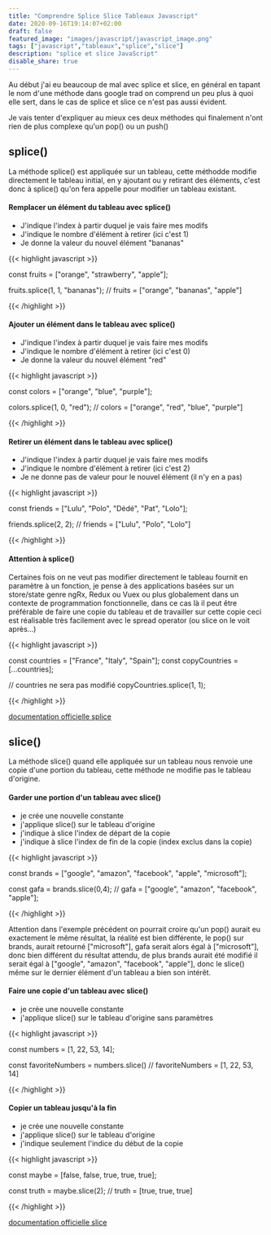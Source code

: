 ```yaml
---
title: "Comprendre Splice Slice Tableaux Javascript"
date: 2020-09-16T19:14:07+02:00
draft: false
featured_image: "images/javascript/javascript_image.png"
tags: ["javascript","tableaux","splice","slice"]
description: "splice et slice JavaScript"
disable_share: true
---
```


Au début j'ai eu beaucoup de mal avec splice et slice, en général en tapant le nom d'une méthode dans google trad on comprend un peu plus à quoi elle sert, dans le cas de splice et slice ce n'est pas aussi évident.

Je vais tenter d'expliquer au mieux ces deux méthodes qui finalement n'ont rien de plus complexe qu'un pop() ou un push() 

## splice()
La méthode splice() est appliquée sur un tableau, cette méthodde modifie directement le tableau initial, en y ajoutant ou y retirant des éléments, c'est donc à splice() qu'on fera appelle pour modifier un tableau existant.

#### Remplacer un élément du tableau avec splice()

- J'indique l'index à partir duquel je vais faire mes modifs
- J'indique le nombre d'élément à retirer (ici c'est 1)
- Je donne la valeur du nouvel élément "bananas"

{{< highlight javascript >}}

const fruits = ["orange", "strawberry", "apple"];

fruits.splice(1, 1, "bananas");
// fruits = ["orange", "bananas", "apple"]

{{< /highlight >}}

#### Ajouter un élément dans le tableau avec splice()

- J'indique l'index à partir duquel je vais faire mes modifs
- J'indique le nombre d'élément à retirer (ici c'est 0)
- Je donne la valeur du nouvel élément "red"

{{< highlight javascript >}}

const colors = ["orange", "blue", "purple"];

colors.splice(1, 0, "red");
// colors = ["orange", "red", "blue", "purple"]

{{< /highlight >}}

#### Retirer un élément dans le tableau avec splice()

- J'indique l'index à partir duquel je vais faire mes modifs
- J'indique le nombre d'élément à retirer (ici c'est 2)
- Je ne donne pas de valeur pour le nouvel élément (il n'y en a pas)

{{< highlight javascript >}}

const friends = ["Lulu", "Polo", "Dédé", "Pat", "Lolo"];

friends.splice(2, 2);
// friends = ["Lulu", "Polo", "Lolo"]

{{< /highlight >}}

#### Attention à splice()

Certaines fois on ne veut pas modifier directement le tableau fournit en paramètre à un fonction, je pense à des applications basées sur un store/state genre ngRx, Redux ou Vuex ou plus globalement dans un contexte de programmation fonctionnelle, dans ce cas là il peut être préférable de faire une copie du tableau et de travailler sur cette copie ceci est réalisable très facilement avec le spread operator (ou slice on le voit après...)

{{< highlight javascript >}}

const countries = ["France", "Italy", "Spain"];
const copyCountries = [...countries];

// countries ne sera pas modifié
copyCountries.splice(1, 1);

{{< /highlight >}}

[documentation officielle splice](https://developer.mozilla.org/fr/docs/Web/JavaScript/Reference/Objets_globaux/Array/splice)

## slice()

La méthode slice() quand elle appliquée sur un tableau nous renvoie une copie d'une portion du tableau, cette méthode ne modifie pas le tableau d'origine.

#### Garder une portion d'un tableau avec slice()

- je crée une nouvelle constante
- j'applique slice() sur le tableau d'origine
- j'indique à slice l'index de départ de la copie
- j'indique à slice l'index de fin de la copie (index exclus dans la copie)

{{< highlight javascript >}}

const brands = ["google", "amazon", "facebook", "apple", "microsoft"];

const gafa = brands.slice(0,4);
// gafa = ["google", "amazon", "facebook", "apple"];

{{< /highlight >}}

Attention dans l'exemple précédent on pourrait croire qu'un pop() aurait eu exactement le même résultat, la réalité est bien différente, le pop() sur brands, aurait retourné ["microsoft"], gafa serait alors égal à ["microsoft"], donc bien différent du résultat attendu, de plus brands aurait été modifié il serait égal à ["google", "amazon", "facebook", "apple"], donc le slice() même sur le dernier élément d'un tableau a bien son intérêt.

#### Faire une copie d'un tableau avec slice()

- je crée une nouvelle constante
- j'applique slice() sur le tableau d'origine sans paramètres

{{< highlight javascript >}}

const numbers = [1, 22, 53, 14];

const favoriteNumbers = numbers.slice()
// favoriteNumbers = [1, 22, 53, 14]

{{< /highlight >}}

#### Copier un tableau jusqu'à la fin

- je crée une nouvelle constante
- j'applique slice() sur le tableau d'origine
- j'indique seulement l'indice du début de la copie

{{< highlight javascript >}}

const maybe = [false, false, true, true, true];

const truth = maybe.slice(2);
// truth = [true, true, true]

{{< /highlight >}}

[documentation officielle slice](https://developer.mozilla.org/fr/docs/Web/JavaScript/Reference/Objets_globaux/Array/slice) 


